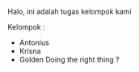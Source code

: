 Halo, ini adalah tugas kelompok kami

Kelompok :
- Antonius
- Krisna
- Golden
Doing the right thing ?
